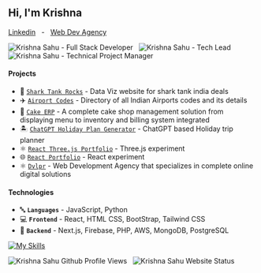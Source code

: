 ##  Hi, I'm Krishna
<!--
**`Full Stack Developer`** &nbsp; 
**`Tech Lead`** &nbsp; 
**`Technical Project Manager`**
-->
[Linkedin](https://linkedin.com/in/reactjsdev/)  &nbsp; - &nbsp; 
[Web Dev Agency](https://dvlpr.in)  

![Krishna Sahu - Full Stack Developer](https://img.shields.io/badge/Full&nbsp;stack-Developer-khaki) &nbsp; 
![Krishna Sahu - Tech Lead](https://img.shields.io/badge/Tech-Lead-blue) &nbsp; 
![Krishna Sahu - Technical Project Manager](https://img.shields.io/badge/Technical-Project&nbsp;Manager-linen)
 
#### Projects

- 🦈 [`Shark Tank Rocks`](https://SharkTank.Rocks) - Data Viz website for shark tank india deals
- ✈️ [`Airport Codes`](https://airportcodes.in/) - Directory of all Indian Airports codes and its details
- 🎂 [`Cake ERP`](https://github.com/dvlprkrishna/react-kake-erp) - A complete cake shop management solution from displaying menu to inventory and billing system integrated
- 🏝 [`ChatGPT Holiday Plan Generator`](https://where-to-next-topaz.vercel.app/) - ChatGPT based Holiday trip planner
- ⚛ [`React Three.js Portfolio`](https://github.com/dvlprkrishna/where-to-next) - Three.js experiment
- 🌐 [`React Portfolio`](https://reactjs-portfolio-v1.netlify.app/) - React experiment
- ⚛ [`Dvlpr`](https://dvlpr.in) - Web Development Agency that specializes in complete online digital solutions
 
#### Technologies

-  🔤 **`Languages`** - JavaScript, Python
-  💻 **`Frontend`** -  React, HTML CSS, BootStrap, Tailwind CSS
-  🤯 **`Backend`** - Next.js, Firebase, PHP, AWS, MongoDB, PostgreSQL

[![My Skills](https://skillicons.dev/icons?i=js,ts,nextjs,react,aws,tailwind,bootstrap,html,css,sass,py,figma,xd,vite,vercel,theme=dark)](https://skillicons.dev#gh-light-mode-only)

![Krishna Sahu Github Profile Views](https://komarev.com/ghpvc/?username=dvlprkrishna&color=blue) &nbsp; 
![Krishna Sahu Website Status](https://img.shields.io/website?url=https%3A%2F%2Fkrishnasahu.in) &nbsp; 

